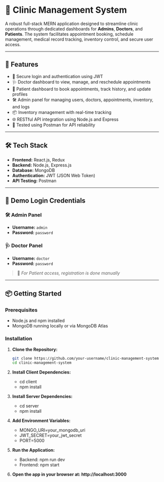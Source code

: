 # 🏥 Clinic Management System

A robust full-stack MERN application designed to streamline clinic operations through dedicated dashboards for **Admins**, **Doctors**, and **Patients**. The system facilitates appointment booking, schedule management, medical record tracking, inventory control, and secure user access.

---

## 🚀 Features

- 🔐 Secure login and authentication using JWT
- 🩺 Doctor dashboard to view, manage, and reschedule appointments
- 👤 Patient dashboard to book appointments, track history, and update profiles
- 🛠️ Admin panel for managing users, doctors, appointments, inventory, and logs
- 📦 Inventory management with real-time tracking
- 🌐 RESTful API integration using Node.js and Express
- 🧪 Tested using Postman for API reliability

---

## 🛠️ Tech Stack

- **Frontend:** React.js, Redux
- **Backend:** Node.js, Express.js
- **Database:** MongoDB
- **Authentication:** JWT (JSON Web Token)
- **API Testing:** Postman

---

## 🔐 Demo Login Credentials

### 🛠️ Admin Panel
- **Username:** `admin`
- **Password:** `password`

### 🩺 Doctor Panel
- **Username:** `doctor`
- **Password:** `password`

> 📌 *For Patient access, registration is done manually*

---

## 📦 Getting Started

### Prerequisites

- Node.js and npm installed
- MongoDB running locally or via MongoDB Atlas

### Installation

1. **Clone the Repository:**

   ```bash
   git clone https://github.com/your-username/clinic-management-system.git
   cd clinic-management-system

2. **Install Client Dependencies:**

    - cd client
    - npm install

3. **Install Server Dependencies:**

    - cd server
    - npm install

4. **Add Environment Variables:**

    - MONGO_URI=your_mongodb_uri
    - JWT_SECRET=your_jwt_secret
    - PORT=5000

5. **Run the Application:**

    - Backend: npm run dev
    - Frontend: npm start

6. **Open the app in your browser at: http://localhost:3000**


